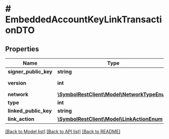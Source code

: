 # # EmbeddedAccountKeyLinkTransactionDTO

## Properties

Name | Type | Description | Notes
------------ | ------------- | ------------- | -------------
**signer_public_key** | **string** | Public key. |
**version** | **int** | Entity version. |
**network** | [**\SymbolRestClient\Model\NetworkTypeEnum**](NetworkTypeEnum.md) |  |
**type** | **int** |  |
**linked_public_key** | **string** | Public key. |
**link_action** | [**\SymbolRestClient\Model\LinkActionEnum**](LinkActionEnum.md) |  |

[[Back to Model list]](../../README.md#models) [[Back to API list]](../../README.md#endpoints) [[Back to README]](../../README.md)

